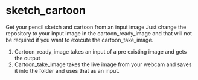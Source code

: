 # sketch_cartoon
Get your pencil sketch and cartoon from an input image
Just change the repository to your input image in the cartoon_ready_image and that will not be required if you want to execute the cartoon_take_image. 
  1. Cartoon_ready_image takes an input of a pre existing image and gets the output 
  2. Cartoon_take_image takes the live image from your webcam and saves it into the folder and uses that as an input.
